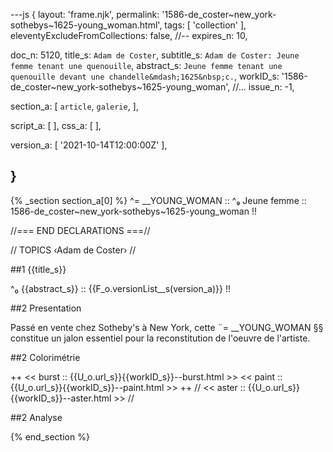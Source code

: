 ---js
{
  layout:    'frame.njk',
  permalink: '1586-de_coster~new_york-sothebys~1625-young_woman.html',
  tags:      [ 'collection' ],
  eleventyExcludeFromCollections: false,
  //-- expires_n: 10,

  doc_n:      5120,
  title_s:    `Adam de Coster`,
  subtitle_s: `Adam de Coster: Jeune femme tenant une quenouille`,
  abstract_s: `Jeune femme tenant une quenouille devant une chandelle&mdash;1625&nbsp;c.`,
  workID_s:   '1586-de_coster~new_york-sothebys~1625-young_woman',
  //... issue_n: -1,

  section_a:
  [
    `article`,
    `galerie`,
  ],

  script_a:
  [
  ],
  css_a:
  [
  ],

  version_a:
  [
    '2021-10-14T12:00:00Z'
  ],

}
---
{% _section section_a[0] %}
^=  __YOUNG_WOMAN  ::
^₉  Jeune femme  :: 1586-de_coster~new_york-sothebys~1625-young_woman !!

//=== END DECLARATIONS ===//

// TOPICS
‹Adam de Coster›
//




##1  {{title_s}}

^₀  {{abstract_s}}  ::
{{F_o.versionList__s(version_a)}}  !!




##2  Presentation

Passé en vente chez Sotheby's à New York, cette ¨=  __YOUNG_WOMAN  §§ constitue un jalon essentiel pour la reconstitution de l'oeuvre de l'artiste.




##2  Colorimétrie

++
<<  burst  ::  {{U_o.url_s}}{{workID_s}}--burst.html  >>
<<  paint  ::  {{U_o.url_s}}{{workID_s}}--paint.html  >>
++
//  <<  aster  ::  {{U_o.url_s}}{{workID_s}}--aster.html  >>  //



##2  Analyse

{% end_section %}

